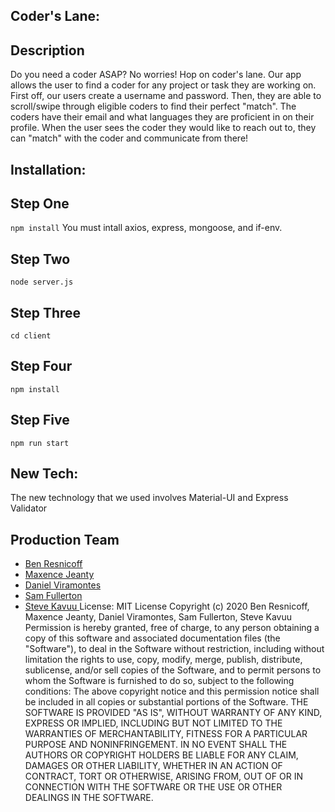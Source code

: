 ## Coder's Lane:
## Description
Do you need a coder ASAP? No worries! Hop on coder's lane.
Our app allows the user to find a coder for any project or task they are working on. First off, our users create a username and password. Then, they are able to scroll/swipe through eligible coders to find their perfect "match". The coders have their email and what languages they are proficient in on their profile. When the user sees the coder they would like to reach out to, they can "match" with the coder and communicate from there! 
## Installation:
## Step One
`npm install` You must intall axios, express, mongoose, and if-env.
## Step Two
`node server.js`
## Step Three
`cd client`
## Step Four
`npm install`
## Step Five
`npm run start`
## New Tech:
The new technology that we used involves Material-UI and Express Validator
## Production Team
* [Ben Resnicoff ](https://github.com/benres2008)
* [Maxence Jeanty ](https://github.com/maxjeanty)
* [Daniel Viramontes ](https://github.com/danielviram)
* [Sam Fullerton ](https://github.com/samfullerton)
* [Steve Kavuu ](https://github.com/sck916)
License: MIT License 
Copyright (c) 2020 Ben Resnicoff, Maxence Jeanty, Daniel Viramontes, Sam Fullerton, Steve Kavuu   
Permission is hereby granted, free of charge, to any person obtaining a copy
of this software and associated documentation files (the "Software"), to deal
in the Software without restriction, including without limitation the rights
to use, copy, modify, merge, publish, distribute, sublicense, and/or sell
copies of the Software, and to permit persons to whom the Software is
furnished to do so, subject to the following conditions:
The above copyright notice and this permission notice shall be included in all
copies or substantial portions of the Software.
THE SOFTWARE IS PROVIDED "AS IS", WITHOUT WARRANTY OF ANY KIND, EXPRESS OR
IMPLIED, INCLUDING BUT NOT LIMITED TO THE WARRANTIES OF MERCHANTABILITY,
FITNESS FOR A PARTICULAR PURPOSE AND NONINFRINGEMENT. IN NO EVENT SHALL THE
AUTHORS OR COPYRIGHT HOLDERS BE LIABLE FOR ANY CLAIM, DAMAGES OR OTHER
LIABILITY, WHETHER IN AN ACTION OF CONTRACT, TORT OR OTHERWISE, ARISING FROM,
OUT OF OR IN CONNECTION WITH THE SOFTWARE OR THE USE OR OTHER DEALINGS IN THE
SOFTWARE.
